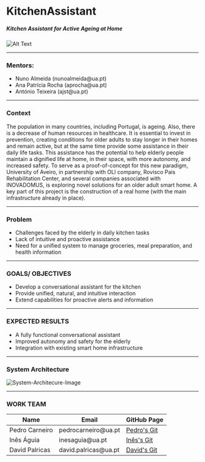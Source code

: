 <h1>KitchenAssistant</h1>
<h5>Kitchen Assistant for Active Ageing at Home</h5>
<img src="/readme/img/kitchenAssistant.jpg" alt="Alt Text"> 

<hr>

<h3>Mentors:</h3>
<ul>
  <li>Nuno Almeida (nunoalmeida@ua.pt)</li>
  <li>Ana Patrícia Rocha (aprocha@ua.pt)</li>
  <li>António Teixeira (ajst@ua.pt)</li>
</ul>

<hr>

<h3>Context</h3>
<p>The population in many countries, including Portugal, is ageing. Also, there is a decrease of human resources in healthcare. It is essential to invest in prevention, creating conditions for older adults to stay longer in their homes and remain active, but at the same time provide some assistance in their daily life tasks. This assistance has the potential to help elderly people maintain a dignified life at home, in their space, with more autonomy, and increased safety. To serve as a proof-of-concept for this new paradigm, University of Aveiro, in partnership with OLI company, Rovisco Pais Rehabilitation Center, and several companies associated with INOVADOMUS, is exploring novel solutions for an older adult smart home. A key part of this project is the construction of a real home (with the main infrastructure already in place).</p>

<hr>

<h3>Problem</h3>
<ul>
  <li>Challenges faced by the elderly in daily kitchen tasks</li>
  <li>Lack of intuitive and proactive assistance</li>
  <li>Need for a unified system to manage groceries, meal preparation, and health information</li>
</ul>

<hr>

<h3>GOALS/ OBJECTIVES</h3>
<ul>
  <li>Develop a conversational assistant for the kitchen</li>
  <li>Provide unified, natural, and intuitive interaction</li>
  <li>Extend capabilities for proactive alerts and information</li>
</ul>

<hr>

  <h3>EXPECTED RESULTS</h3>
  <ul>
    <li>A fully functional conversational assistant</li>
    <li>Improved autonomy and safety for the elderly</li>
    <li>Integration with existing smart home infrastructure</li>
  </ul>
  
  <hr>
  
  <h3>System Architecture</h3>
  <img src="/readme/img/system_architecture.png" alt="System-Architecure-Image"> 
  
  <hr>
  
<h3>WORK TEAM</h3>

<table>
    <thead>
        <tr>
            <th>Name</th>
            <th>Email</th>
            <th>GitHub Page</th>
        </tr>
    </thead>
    <tbody>
        <tr>
            <td>Pedro Carneiro</td>
            <td>pedrocarneiro@ua.pt</td>
            <td><a href="https://github.com/PedroMiguelTorresCarneiro">Pedro's Git</a></td>
        </tr>
        <tr>
            <td>Inês Águia</td>
            <td>inesaguia@ua.pt</td>
            <td><a href="https://github.com/inesaguia">Inês's Git</a></td>
        </tr>
        <tr>
            <td>David Palricas</td>
            <td>david.palricas@ua.pt</td>
            <td><a href="https://github.com/DavidPalricas">David's Git</a></td>
        </tr>
    </tbody>
</table>
